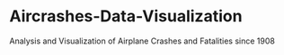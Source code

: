 # Aircrashes-Data-Visualization
Analysis and Visualization of Airplane Crashes and Fatalities since 1908
